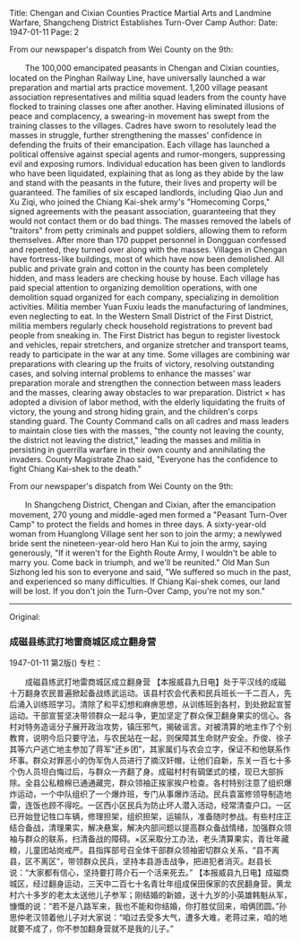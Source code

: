 Title: Chengan and Cixian Counties Practice Martial Arts and Landmine Warfare, Shangcheng District Establishes Turn-Over Camp
Author:
Date: 1947-01-11
Page: 2

From our newspaper's dispatch from Wei County on the 9th:

　　The 100,000 emancipated peasants in Chengan and Cixian counties, located on the Pinghan Railway Line, have universally launched a war preparation and martial arts practice movement. 1,200 village peasant association representatives and militia squad leaders from the county have flocked to training classes one after another. Having eliminated illusions of peace and complacency, a swearing-in movement has swept from the training classes to the villages. Cadres have sworn to resolutely lead the masses in struggle, further strengthening the masses' confidence in defending the fruits of their emancipation. Each village has launched a political offensive against special agents and rumor-mongers, suppressing evil and exposing rumors. Individual education has been given to landlords who have been liquidated, explaining that as long as they abide by the law and stand with the peasants in the future, their lives and property will be guaranteed. The families of six escaped landlords, including Qiao Jun and Xu Ziqi, who joined the Chiang Kai-shek army's "Homecoming Corps," signed agreements with the peasant association, guaranteeing that they would not contact them or do bad things. The masses removed the labels of "traitors" from petty criminals and puppet soldiers, allowing them to reform themselves. After more than 170 puppet personnel in Dongguan confessed and repented, they turned over along with the masses. Villages in Chengan have fortress-like buildings, most of which have now been demolished. All public and private grain and cotton in the county has been completely hidden, and mass leaders are checking house by house. Each village has paid special attention to organizing demolition operations, with one demolition squad organized for each company, specializing in demolition activities. Militia member Yuan Fuxiu leads the manufacturing of landmines, even neglecting to eat. In the Western Small District of the First District, militia members regularly check household registrations to prevent bad people from sneaking in. The First District has begun to register livestock and vehicles, repair stretchers, and organize stretcher and transport teams, ready to participate in the war at any time. Some villages are combining war preparations with clearing up the fruits of victory, resolving outstanding cases, and solving internal problems to enhance the masses' war preparation morale and strengthen the connection between mass leaders and the masses, clearing away obstacles to war preparation. District × has adopted a division of labor method, with the elderly liquidating the fruits of victory, the young and strong hiding grain, and the children's corps standing guard. The County Command calls on all cadres and mass leaders to maintain close ties with the masses, "the county not leaving the county, the district not leaving the district," leading the masses and militia in persisting in guerrilla warfare in their own county and annihilating the invaders. County Magistrate Zhao said, "Everyone has the confidence to fight Chiang Kai-shek to the death."

From our newspaper's dispatch from Wei County on the 9th:

　　In Shangcheng District, Chengan and Cixian, after the emancipation movement, 270 young and middle-aged men formed a "Peasant Turn-Over Camp" to protect the fields and homes in three days. A sixty-year-old woman from Huanglong Village sent her son to join the army; a newlywed bride sent the nineteen-year-old hero Han Kui to join the army, saying generously, "If it weren't for the Eighth Route Army, I wouldn't be able to marry you. Come back in triumph, and we'll be reunited." Old Man Sun Sizhong led his son to everyone and said, "We suffered so much in the past, and experienced so many difficulties. If Chiang Kai-shek comes, our land will be lost. If you don't join the Turn-Over Camp, you're not my son."



<hr /> 

Original: 


### 成磁县练武打地雷商城区成立翻身营

1947-01-11
第2版()
专栏：

　　成磁县练武打地雷商城区成立翻身营
    【本报威县九日电】处于平汉线的成磁十万翻身农民普遍掀起备战练武运动。该县村农会代表和民兵班长一千二百人，先后涌入训练班学习。清除了和平幻想和麻痹思想，从训练班到各村，到处掀起宣誓运动。干部宣誓坚决带领群众一起斗争，更加坚定了群众保卫翻身果实的信心。各村对特务造谣分子展开政治攻势，镇压邪气，揭破谣言。对被清算的地主作了个别教育，说明今后只要守法，与农民站在一起，则保障其生命财产安全。乔俊、徐子其等六户逃亡地主参加了蒋军“还乡团”，其家属们与农会立字，保证不和他联系作坏事。群众对罪恶小的伪军伪人员进行了摘汉奸帽，让他们自新，东关一百七十多个伪人员坦白悔过后，与群众一齐翻了身。成磁村村有碉堡式的楼，现已大部拆除。全县公私粮棉已通通藏完，群众领袖正挨家挨户检查。各村特别注意了组织爆炸运动，一个中队组织了一个爆炸班，专门从事爆炸活动。民兵袁富修领导制造地雷，连饭也顾不得吃。一区西小区民兵为防止坏人潜入活动，经常清查户口。一区已开始登记牲口车辆，修理担架，组织担架，运输队，准备随时参战。有些村庄正结合备战，清理果实，解决悬案，解决内部问题以提高群众备战情绪，加强群众领袖与群众的联系，扫清备战的障碍。×区采取分工办法，老头清算果实，青壮年藏粮，儿童团站岗戒严。县指挥部号召全体干部群众领袖密切群众关系，“县不离县，区不离区”，带领群众民兵，坚持本县游击战争，把进犯者消灭。赵县长说：“大家都有信心，坚持要打蒋介石一个活来死去。”
    【本报威县九日电】成磁商城区，经过翻身运动，三天中二百七十名青壮年组成保田保家的农民翻身营。黄龙村六十多岁的老太太送他儿子参军；刚结婚的新娘，送十九岁的小英雄韩魁从军，慷慨的说：“若不是八路军来，我也不能和你结婚，你打胜仗回来，咱俩团圆。”孙思仲老汉领着他儿子对大家说：“咱过去受多大气，遭多大难，老蒋过来，咱的地就要不成了，你不参加翻身营就不是我的儿子。”
